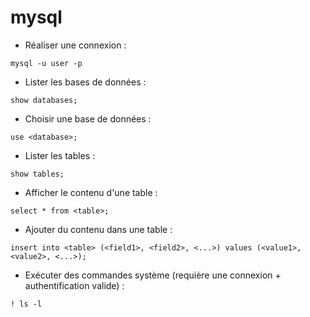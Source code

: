 # mysql

* Réaliser une connexion :

```
mysql -u user -p
```

* Lister les bases de données :

```
show databases;
```

* Choisir une base de données :

```
use <database>;
```

* Lister les tables :

```
show tables;
```

* Afficher le contenu d'une table :

```
select * from <table>;
```

* Ajouter du contenu dans une table :

```
insert into <table> (<field1>, <field2>, <...>) values (<value1>, <value2>, <...>);
```

* Exécuter des commandes système (requière une connexion + authentification valide) :

```
! ls -l
```
